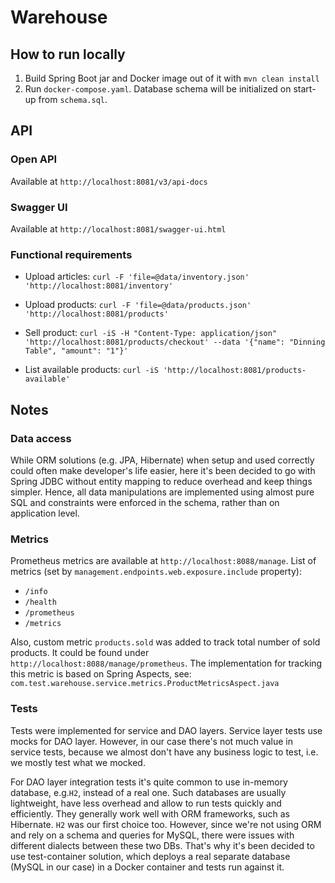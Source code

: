 # Warehouse

## How to run locally

1. Build Spring Boot jar and Docker image out of it with `mvn clean install`
2. Run `docker-compose.yaml`. Database schema will be initialized on start-up from `schema.sql`.

## API

### Open API
Available at `http://localhost:8081/v3/api-docs`

### Swagger UI
Available at `http://localhost:8081/swagger-ui.html`

### Functional requirements

- Upload articles: `curl -F 'file=@data/inventory.json' 'http://localhost:8081/inventory'`

- Upload products: `curl -F 'file=@data/products.json' 'http://localhost:8081/products'`

- Sell product: `curl -iS -H "Content-Type: application/json" 'http://localhost:8081/products/checkout' --data '{"name": "Dinning Table", "amount": "1"}'`

- List available products: `curl -iS 'http://localhost:8081/products-available'`

## Notes

### Data access

While ORM solutions (e.g. JPA, Hibernate) when setup and used correctly could often make developer's life easier, here it's been decided to go with Spring JDBC without entity mapping to reduce overhead and keep things simpler. Hence, all data manipulations are implemented using almost pure SQL and constraints were enforced in the schema, rather than on application level.

### Metrics

Prometheus metrics are available at `http://localhost:8088/manage`.
List of metrics (set by `management.endpoints.web.exposure.include` property):
- `/info`
- `/health`
- `/prometheus`
- `/metrics`

Also, custom metric `products.sold` was added to track total number of sold products.
It could be found under `http://localhost:8088/manage/prometheus`.
The implementation for tracking this metric is based on Spring Aspects, see: `com.test.warehouse.service.metrics.ProductMetricsAspect.java`


### Tests

Tests were implemented for service and DAO layers. Service layer tests use mocks for DAO layer. However, in our case there's not much value in service tests, because we almost don't have any business logic to test, i.e. we mostly test what we mocked.

For DAO layer integration tests it's quite common to use in-memory database, e.g.`H2`, instead of a real one. Such databases are usually lightweight, have less overhead and allow to run tests quickly and efficiently. They generally work well with ORM frameworks, such as Hibernate. `H2` was our first choice too. However, since we're not using ORM and rely on a schema and queries for MySQL, there were issues with different dialects between these two DBs. That's why it's been decided to use test-container solution, which deploys a real separate database (MySQL in our case) in a Docker container and tests run against it.   
